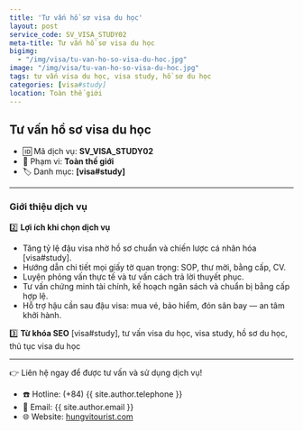 ```yaml
---
title: 'Tư vấn hồ sơ visa du học'
layout: post
service_code: SV_VISA_STUDY02
meta-title: Tư vấn hồ sơ visa du học
bigimg:
  - "/img/visa/tu-van-ho-so-visa-du-hoc.jpg"
image: "/img/visa/tu-van-ho-so-visa-du-hoc.jpg"
tags: tư vấn visa du học, visa study, hồ sơ du học
categories: [visa#study]
location: Toàn thế giới
---
```


## Tư vấn hồ sơ visa du học

- 🆔 Mã dịch vụ: **SV_VISA_STUDY02**
- 📍 Phạm vi: **Toàn thế giới**
- 🏷️ Danh mục: **[visa#study]**

---

### Giới thiệu dịch vụ

2️⃣ **Lợi ích khi chọn dịch vụ**
- Tăng tỷ lệ đậu visa nhờ hồ sơ chuẩn và chiến lược cá nhân hóa [visa#study].  
- Hướng dẫn chi tiết mọi giấy tờ quan trọng: SOP, thư mời, bằng cấp, CV.  
- Luyện phỏng vấn thực tế và tư vấn cách trả lời thuyết phục.  
- Tư vấn chứng minh tài chính, kế hoạch ngân sách và chuẩn bị bằng cấp hợp lệ.  
- Hỗ trợ hậu cần sau đậu visa: mua vé, bảo hiểm, đón sân bay — an tâm khởi hành.

3️⃣ **Từ khóa SEO**
[visa#study], tư vấn visa du học, visa study, hồ sơ du học, thủ tục visa du học

---

👉 Liên hệ ngay để được tư vấn và sử dụng dịch vụ!

- ☎️ Hotline: (+84) {{ site.author.telephone }}
- 📧 Email: {{ site.author.email }}
- 🌐 Website: [hungvitourist.com](https://hungvitourist.com)

